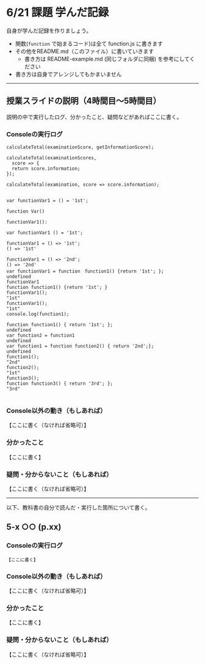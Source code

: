 # 6/21 課題 学んだ記録

自身が学んだ記録を作りましょう。

- 関数(`function` で始まるコード)は全て function.js に書きます
- その他をREADME.md（このファイル）に書いていきます
    - 書き方は README-example.md (同じフォルダに同梱) を参考にしてください
- 書き方は自身でアレンジしてもかまいません


--------------------------------------

## 授業スライドの説明（4時間目～5時間目）

説明の中で実行したログ、分かったこと、疑問などがあればここに書く。

### Consoleの実行ログ

```
calculateTotal(examinationScore, getInformationScore);

calculateTotal(examinationScores,
  score => {
  return score.information;
});

calculateTotal(examination, score => score.information);


var functionVar1 = () = '1st';

function Var()

functionVar1():

var functionVar1 () = '1st';

functionVar1 = () => '1st';
() => '1st'

functionVar1 = () => '2nd';
() => '2nd'
var functionVar1 = function　function1() {return '1st'; };
undefined
functionVar1
function function1() {return '1st'; }
functionVar1();
"1st"
functionVar1();
"1st"
console.log(function1);

function function1() { return '1st'; };
undefined
var function2 = function1
undefined
var function1 = function function2() { return '2nd';};
undefined
function1();
"2nd"
function2();
"1st"
function3();
function function3() { return '3rd'; };
"3rd"


```

### Console以外の動き（もしあれば）

【ここに書く（なければ省略可）】

### 分かったこと

【ここに書く】

### 疑問・分からないこと（もしあれば）

【ここに書く（なければ省略可）】

--------------------------------------

以下、教科書の自分で読んだ・実行した箇所について書く。

## 5-x ○○ (p.xx)

### Consoleの実行ログ

```
【ここに書く】
```

### Console以外の動き（もしあれば）

【ここに書く（なければ省略可）】

### 分かったこと

【ここに書く】

### 疑問・分からないこと（もしあれば）

【ここに書く（なければ省略可）】
